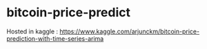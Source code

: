# bitcoin-price-predict

Hosted in kaggle : https://www.kaggle.com/arjunckm/bitcoin-price-prediction-with-time-series-arima
